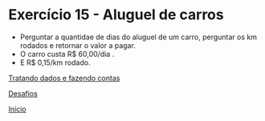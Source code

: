 # Exercício 15 - Aluguel de carros

- Perguntar a quantidae de dias do aluguel de um carro, perguntar os km rodados e retornar o valor a pagar. 
- O carro custa R$ 60,00/dia .
- E R$ 0,15/km rodado.

[Tratando dados e fazendo contas](https://github.com/NandesLima/python-codigos/tree/master/desafios/02.%20Tratando%20dados%20e%20fazendo%20contas)

[Desafios](https://github.com/NandesLima/python-codigos/tree/master/desafios)

[Início](https://github.com/NandesLima/python-codigos)
